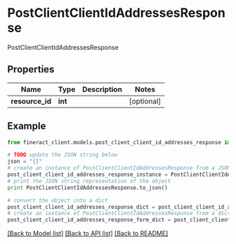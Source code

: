 # PostClientClientIdAddressesResponse

PostClientClientIdAddressesResponse

## Properties

Name | Type | Description | Notes
------------ | ------------- | ------------- | -------------
**resource_id** | **int** |  | [optional] 

## Example

```python
from fineract_client.models.post_client_client_id_addresses_response import PostClientClientIdAddressesResponse

# TODO update the JSON string below
json = "{}"
# create an instance of PostClientClientIdAddressesResponse from a JSON string
post_client_client_id_addresses_response_instance = PostClientClientIdAddressesResponse.from_json(json)
# print the JSON string representation of the object
print PostClientClientIdAddressesResponse.to_json()

# convert the object into a dict
post_client_client_id_addresses_response_dict = post_client_client_id_addresses_response_instance.to_dict()
# create an instance of PostClientClientIdAddressesResponse from a dict
post_client_client_id_addresses_response_form_dict = post_client_client_id_addresses_response.from_dict(post_client_client_id_addresses_response_dict)
```
[[Back to Model list]](../README.md#documentation-for-models) [[Back to API list]](../README.md#documentation-for-api-endpoints) [[Back to README]](../README.md)


